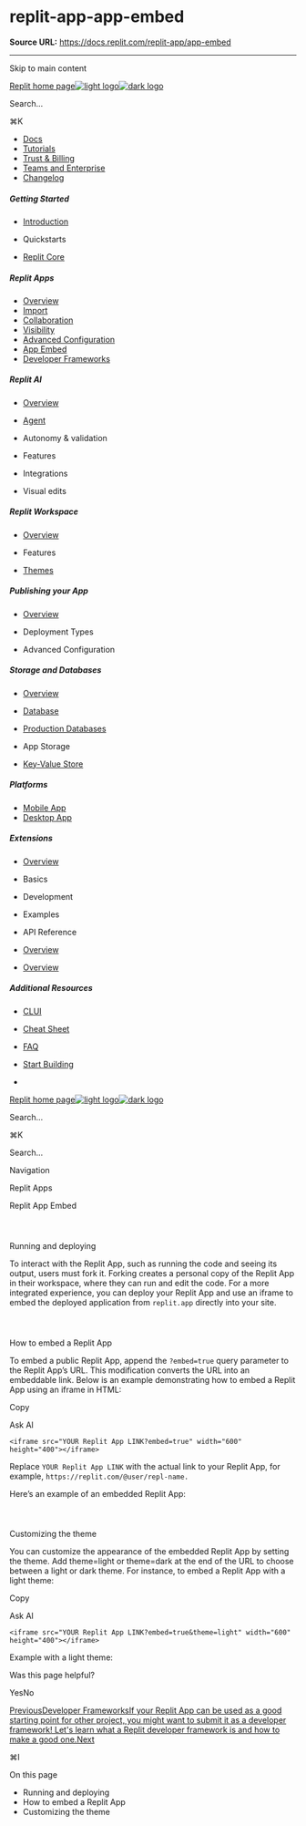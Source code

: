 # replit-app-app-embed

**Source URL:** https://docs.replit.com/replit-app/app-embed

---

Skip to main content

[Replit home page![light logo](https://mintcdn.com/replit/9NKf1XREDj9JhKJb/logo/light.svg?fit=max&auto=format&n=9NKf1XREDj9JhKJb&q=85&s=7eae80cd046605cac4b4a6e7eb48369f)![dark logo](https://mintcdn.com/replit/9NKf1XREDj9JhKJb/logo/dark.svg?fit=max&auto=format&n=9NKf1XREDj9JhKJb&q=85&s=bcbac9afa58f8a51aa123f848bc8d7cd)](/)

Search...

⌘K

  * [Docs](/getting-started/intro-replit)
  * [Tutorials](/tutorials/vibe-coding-101)
  * [Trust & Billing](/category/billing)
  * [Teams and Enterprise](/category/teams)
  * [Changelog](/updates/2025/10/24/changelog)



##### Getting Started

  * [Introduction](/getting-started/intro-replit)
  * Quickstarts

  * [Replit Core](/replit-core/replit-core)



##### Replit Apps

  * [Overview](/category/replit-apps)
  * [Import](/replit-app/import-to-replit)
  * [Collaboration](/replit-app/collaborate)
  * [Visibility](/replit-app/visibility)
  * [Advanced Configuration](/replit-app/configuration)
  * [App Embed](/replit-app/app-embed)
  * [Developer Frameworks](/replit-workspace/templates)



##### Replit AI

  * [Overview](/category/replit-ai)
  * [Agent](/replitai/agent)
  * Autonomy & validation

  * Features

  * Integrations

  * Visual edits




##### Replit Workspace

  * [Overview](/category/replit-workspace)
  * Features

  * [Themes](/replit-workspace/replit-themes)



##### Publishing your App

  * [Overview](/category/replit-deployments)
  * Deployment Types

  * Advanced Configuration




##### Storage and Databases

  * [Overview](/category/storage-and-databases)
  * [Database](/cloud-services/storage-and-databases/sql-database)
  * [Production Databases](/cloud-services/storage-and-databases/production-databases)
  * App Storage

  * [Key-Value Store](/cloud-services/storage-and-databases/replit-database)



##### Platforms

  * [Mobile App](/platforms/mobile-app)
  * [Desktop App](/platforms/desktop-app)



##### Extensions

  * [Overview](/extensions/extensions)
  * Basics

  * Development

  * Examples

  * API Reference

  * [Overview](/extensions/publish)
  * [Overview](/extensions/faq)



##### Additional Resources

  * [CLUI](/additional-resources/clui-graphical-cli)
  * [Cheat Sheet](/additional-resources/cheat-sheet)
  * [FAQ](/faq)



  * [Start Building](https://replit.com/signup)
  * 


[Replit home page![light logo](https://mintcdn.com/replit/9NKf1XREDj9JhKJb/logo/light.svg?fit=max&auto=format&n=9NKf1XREDj9JhKJb&q=85&s=7eae80cd046605cac4b4a6e7eb48369f)![dark logo](https://mintcdn.com/replit/9NKf1XREDj9JhKJb/logo/dark.svg?fit=max&auto=format&n=9NKf1XREDj9JhKJb&q=85&s=bcbac9afa58f8a51aa123f848bc8d7cd)](/)

Search...

⌘K

Search...

Navigation

Replit Apps

Replit App Embed

### 

​

Running and deploying

To interact with the Replit App, such as running the code and seeing its output, users must fork it. Forking creates a personal copy of the Replit App in their workspace, where they can run and edit the code. For a more integrated experience, you can deploy your Replit App and use an iframe to embed the deployed application from `replit.app` directly into your site.

### 

​

How to embed a Replit App

To embed a public Replit App, append the `?embed=true` query parameter to the Replit App’s URL. This modification converts the URL into an embeddable link. Below is an example demonstrating how to embed a Replit App using an iframe in HTML:

Copy

Ask AI
    
    
    <iframe src="YOUR Replit App LINK?embed=true" width="600" height="400"></iframe>
    

Replace `YOUR Replit App LINK` with the actual link to your Replit App, for example, `https://replit.com/@user/repl-name.`

Here’s an example of an embedded Replit App:

### 

​

Customizing the theme

You can customize the appearance of the embedded Replit App by setting the theme. Add theme=light or theme=dark at the end of the URL to choose between a light or dark theme. For instance, to embed a Replit App with a light theme:

Copy

Ask AI
    
    
    <iframe src="YOUR Replit App LINK?embed=true&theme=light" width="600" height="400"></iframe>
    

Example with a light theme:

Was this page helpful?

YesNo

[Previous](/replit-app/configuration)[Developer FrameworksIf your Replit App can be used as a good starting point for other project, you might want to submit it as a developer framework! Let's learn what a Replit developer framework is and how to make a good one.Next](/replit-workspace/templates)

⌘I

On this page

  * Running and deploying
  * How to embed a Replit App
  * Customizing the theme